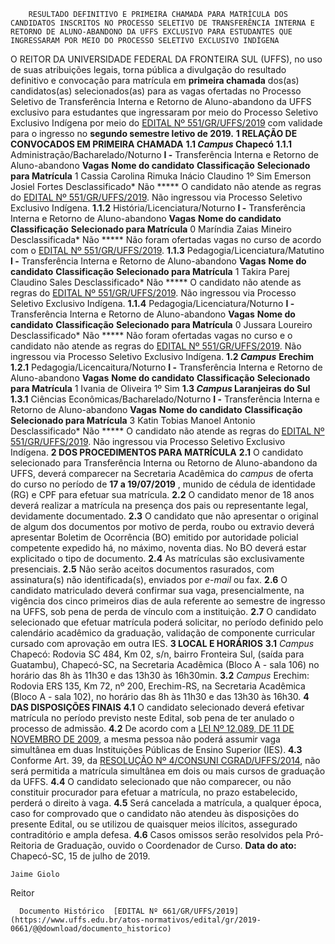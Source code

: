         RESULTADO DEFINITIVO E PRIMEIRA CHAMADA PARA MATRÍCULA DOS CANDIDATOS INSCRITOS NO PROCESSO SELETIVO DE TRANSFERÊNCIA INTERNA E RETORNO DE ALUNO-ABANDONO DA UFFS EXCLUSIVO PARA ESTUDANTES QUE INGRESSARAM POR MEIO DO PROCESSO SELETIVO EXCLUSIVO INDÍGENA  

 O REITOR DA UNIVERSIDADE FEDERAL DA FRONTEIRA SUL (UFFS), no uso de suas atribuições legais, torna pública a divulgação do resultado definitivo e convocação para matrícula em **primeira chamada** dos(as) candidatos(as) selecionados(as) para as vagas ofertadas no Processo Seletivo de Transferência Interna e Retorno de Aluno-abandono da UFFS exclusivo para estudantes que ingressaram por meio do Processo Seletivo Exclusivo Indígena por meio do [EDITAL Nº 551/GR/UFFS/2019](https://www.uffs.edu.br/atos-normativos/edital/gr/2019-0551) com validade para o ingresso no  **segundo semestre letivo de 2019.**  **1 RELAÇÃO DE CONVOCADOS EM PRIMEIRA CHAMADA** **1.1 *Campus*  Chapecó** **1.1.1**  Administração/Bacharelado/Noturno **I -**  Transferência Interna e Retorno de Aluno-abandono     **Vagas**   **Nome do candidato**   **Classificação**   **Selecionado para Matrícula**     1   Cassia Carolina Rimuka Inácio Claudino   1º   Sim     Emerson Josiel Fortes   Desclassificado*   Não     *****  O candidato não atende as regras do [EDITAL Nº 551/GR/UFFS/2019](https://www.uffs.edu.br/atos-normativos/edital/gr/2019-0551). Não ingressou via Processo Seletivo Exclusivo Indígena. **1.1.2**  História/Licenciatura/Noturno **I -**  Transferência Interna e Retorno de Aluno-abandono     **Vagas**   **Nome do candidato**   **Classificação**   **Selecionado para Matrícula**     0   Maríndia Zaias Mineiro   Desclassificada*   Não     *****  Não foram ofertadas vagas no curso de acordo com o [EDITAL Nº 551/GR/UFFS/2019](https://www.uffs.edu.br/atos-normativos/edital/gr/2019-0551). **1.1.3**  Pedagogia/Licenciatura/Matutino **I -**  Transferência Interna e Retorno de Aluno-abandono     **Vagas**   **Nome do candidato**   **Classificação**   **Selecionado para Matrícula**     1   Takira Parej Claudino Sales   Desclassificado*   Não     *****  O candidato não atende as regras do [EDITAL Nº 551/GR/UFFS/2019](https://www.uffs.edu.br/atos-normativos/edital/gr/2019-0551). Não ingressou via Processo Seletivo Exclusivo Indígena. **1.1.4**  Pedagogia/Licenciatura/Noturno **I -**  Transferência Interna e Retorno de Aluno-abandono     **Vagas**   **Nome do candidato**   **Classificação**   **Selecionado para Matrícula**     0   Jussara Loureiro   Desclassificado*   Não     *****  Não foram ofertadas vagas no curso e o candidato não atende as regras do [EDITAL Nº 551/GR/UFFS/2019](https://www.uffs.edu.br/atos-normativos/edital/gr/2019-0551). Não ingressou via Processo Seletivo Exclusivo Indígena. **1.2 *Campus***  **Erechim** **1.2.1**  Pedagogia/Licencaitura/Noturno **I -**  Transferência Interna e Retorno de Aluno-abandono     **Vagas**   **Nome do candidato**   **Classificação**   **Selecionado para Matrícula**     1   Ivania de Oliveira   1º   Sim     **1.3 *Campus*  Laranjeiras do Sul** **1.3.1**  Ciências Econômicas/Bacharelado/Noturno **I -**  Transferência Interna e Retorno de Aluno-abandono     **Vagas**   **Nome do candidato**   **Classificação**   **Selecionado para Matrícula**     3   Katin Tobias Manoel Antonio   Desclassificado*   Não     *****  O candidato não atende as regras do [EDITAL Nº 551/GR/UFFS/2019](https://www.uffs.edu.br/atos-normativos/edital/gr/2019-0551). Não ingressou via Processo Seletivo Exclusivo Indígena.  **2 DOS PROCEDIMENTOS PARA MATRÍCULA** **2.1**  O candidato selecionado para Transferência Interna ou Retorno de Aluno-abandono da UFFS, deverá comparecer na Secretaria Acadêmica do  *campus*  de oferta do curso no período de  **17 a 19/07/2019** , munido de cédula de identidade (RG) e CPF para efetuar sua matrícula. **2.2**  O candidato menor de 18 anos deverá realizar a matrícula na presença dos pais ou representante legal, devidamente documentado. **2.3**  O candidato que não apresentar o original de algum dos documentos por motivo de perda, roubo ou extravio deverá apresentar Boletim de Ocorrência (BO) emitido por autoridade policial competente expedido há, no máximo, noventa dias. No BO deverá estar explicitado o tipo de documento. **2.4**  As matrículas são exclusivamente presenciais. **2.5**  Não serão aceitos documentos rasurados, com assinatura(s) não identificada(s), enviados por *e-mail*  ou fax. **2.6**  O candidato matriculado deverá confirmar sua vaga, presencialmente, na vigência dos cinco primeiros dias de aula referente ao semestre de ingresso na UFFS, sob pena de perda de vínculo com a instituição. **2.7**  O candidato selecionado que efetuar matrícula poderá solicitar, no período definido pelo calendário acadêmico da graduação, validação de componente curricular cursado com aprovação em outra IES.  **3 LOCAL E HORÁRIOS** **3.1**  *Campus*  Chapecó: Rodovia SC 484, Km 02, s/n, bairro Fronteira Sul, (saída para Guatambu), Chapecó-SC, na Secretaria Acadêmica (Bloco A - sala 106) no horário das 8h às 11h30 e das 13h30 às 16h30min. **3.2**  *Campus*  Erechim: Rodovia ERS 135, Km 72, nº 200, Erechim-RS, na Secretaria Acadêmica (Bloco A - sala 102), no horário das 8h às 11h30 e das 13h30 às 16h30.  **4 DAS DISPOSIÇÕES FINAIS** **4.1**  O candidato selecionado deverá efetivar matrícula no período previsto neste Edital, sob pena de ter anulado o processo de admissão. **4.2**  De acordo com a [LEI Nº 12.089, DE 11 DE NOVEMBRO DE 2009](http://www.planalto.gov.br/ccivil_03/_ato2007-2010/2009/lei/l12089.htm), a mesma pessoa não poderá assumir vaga simultânea em duas Instituições Públicas de Ensino Superior (IES). **4.3**  Conforme Art. 39, da [RESOLUÇÃO Nº 4/CONSUNI CGRAD/UFFS/2014](https://www.uffs.edu.br/atos-normativos/resolucao/consunicgrad/2014-0004), não será permitida a matrícula simultânea em dois ou mais cursos de graduação da UFFS. **4.4**  O candidato selecionado que não comparecer, ou não constituir procurador para efetuar a matrícula, no prazo estabelecido, perderá o direito à vaga. **4.5**  Será cancelada a matrícula, a qualquer época, caso for comprovado que o candidato não atendeu às disposições do presente Edital, ou se utilizou de quaisquer meios ilícitos, assegurado contraditório e ampla defesa. **4.6**  Casos omissos serão resolvidos pela Pró-Reitoria de Graduação, ouvido o Coordenador de Curso.      **Data do ato:** Chapecó-SC, 15 de julho de 2019.   
 

    Jaime Giolo   
 Reitor 

      Documento Histórico  [EDITAL Nº 661/GR/UFFS/2019](https://www.uffs.edu.br/atos-normativos/edital/gr/2019-0661/@@download/documento_historico)     
      